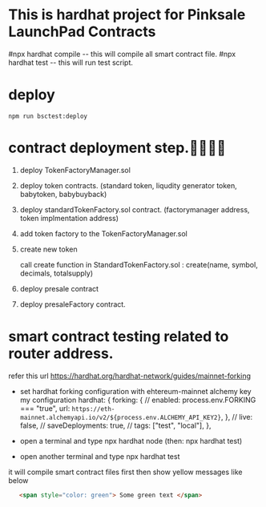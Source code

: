 # This is hardhat project for Pinksale LaunchPad Contracts

#npx hardhat compile
 -- this will compile all smart contract file.
#npx hardhat test
 -- this will run test script.

# deploy
    npm run bsctest:deploy


# contract deployment step.🚀🚀🚀🚀

1. deploy TokenFactoryManager.sol 
2. deploy token contracts. (standard token, liqudity generator token, babytoken, babybuyback)

3. deploy standardTokenFactory.sol contract.
   (factorymanager address,  token implmentation address)

4. add token factory to the TokenFactoryManager.sol

5. create new token 

    call create function in StandardTokenFactory.sol : create(name, symbol, decimals, totalsupply)


6. deploy presale contract 

7. deploy presaleFactory contract.


# smart contract testing related to router address.
refer this url
https://hardhat.org/hardhat-network/guides/mainnet-forking

- set hardhat forking configuration with ehtereum-mainnet alchemy key
my configuration
    hardhat: {
      forking: {
        // enabled: process.env.FORKING === "true",
        url: `https://eth-mainnet.alchemyapi.io/v2/${process.env.ALCHEMY_API_KEY2}`,
      },
      // live: false,
      // saveDeployments: true,
      // tags: ["test", "local"],
    },

- open a terminal and type
    npx hardhat node
    (then: npx hardhat test)
- open another terminal and type
    npx hardhat test

it will compile smart contract files first then show yellow messages like below
```html
   <span style="color: green"> Some green text </span>
```
